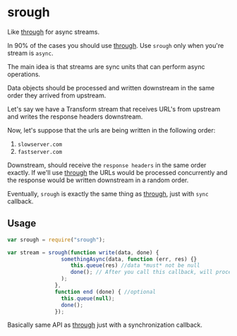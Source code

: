 srough
======

Like [through](https://github.com/dominictarr/through) for async streams.

In 90% of the cases you should use [through](https://github.com/dominictarr/through).
Use `srough` only when you're stream is `async`.

The main idea is that streams are sync units that can perform async operations.

Data objects should be processed and written downstream in the same order they arrived from upstream.

Let's say we have a Transform stream that receives URL's from upstream and writes the response headers downstream.

Now, let's suppose that the urls are being written in the following order:

1.  `slowserver.com`
2.  `fastserver.com`

Downstream, should receive the `response headers` in the same order exactly. If we'll use [through](https://github.com/dominictarr/through)
the URLs would be processed concurrently and the response would be written downstream in a random order.

Eventually, `srough` is exactly the same thing as [through](https://github.com/dominictarr/through), just with `sync` callback.

## Usage

```js
var srough = require("srough");

var stream = srough(function write(data, done) {
                 somethingAsync(data, function (err, res) {}
                    this.queue(res) //data *must* not be null
                    done(); // After you call this callback, will process next...
                 );
               },
               function end (done) { //optional
                 this.queue(null);
                 done();
               });
```

Basically same API as [through](https://github.com/dominictarr/through) just with a synchronization callback.